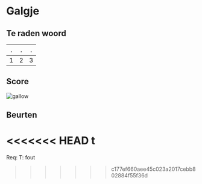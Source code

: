 # Galgje

## Te raden woord

|.|.|.|
|-|-|-|
|1|2|3|

## Score
![gallow](./images/2.png)

## Beurten
<<<<<<< HEAD
t
=======

Req: T: fout
>>>>>>> c177ef660aee45c023a2017cebb802884f55f36d
